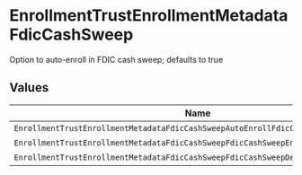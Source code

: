 # EnrollmentTrustEnrollmentMetadataFdicCashSweep

Option to auto-enroll in FDIC cash sweep; defaults to true


## Values

| Name                                                                               | Value                                                                              |
| ---------------------------------------------------------------------------------- | ---------------------------------------------------------------------------------- |
| `EnrollmentTrustEnrollmentMetadataFdicCashSweepAutoEnrollFdicCashSweepUnspecified` | AUTO_ENROLL_FDIC_CASH_SWEEP_UNSPECIFIED                                            |
| `EnrollmentTrustEnrollmentMetadataFdicCashSweepFdicCashSweepEnroll`                | FDIC_CASH_SWEEP_ENROLL                                                             |
| `EnrollmentTrustEnrollmentMetadataFdicCashSweepFdicCashSweepDecline`               | FDIC_CASH_SWEEP_DECLINE                                                            |